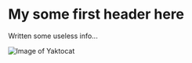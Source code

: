# My some first header here

Written some useless info...

![Image of Yaktocat](https://octodex.github.com/images/yaktocat.png)
